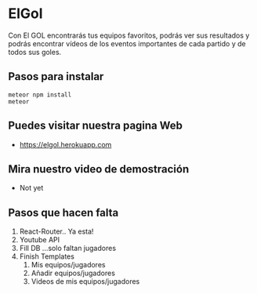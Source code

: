# ElGol

Con El GOL encontrarás tus equipos favoritos, podrás ver sus resultados y podrás encontrar vídeos de los eventos importantes de cada partido y de todos sus goles. 

## Pasos para instalar

```
meteor npm install
meteor
```

## Puedes visitar nuestra pagina Web
* <https://elgol.herokuapp.com>

## Mira nuestro video de demostración
* Not yet

## Pasos que hacen falta
1. React-Router.. Ya esta!
2. Youtube API
3. Fill DB ...solo faltan jugadores
4. Finish Templates
	1. Mis equipos/jugadores
	2. Añadir equipos/jugadores
	3. Videos de mis equipos/jugadores
